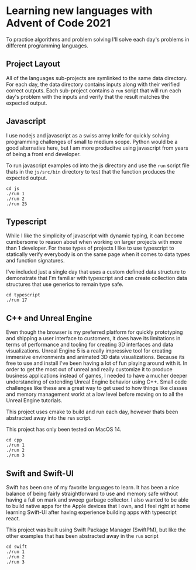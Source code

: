 # Learning new languages with Advent of Code 2021

To practice algorithms and problem solving I'll solve each day's problems in different programming languages.

## Project Layout

All of the languages sub-projects are symlinked to the same data directory. For each day, the data directory
contains inputs along with their verified correct outputs. Each sub-project contains a `run` script that will run each day's
problem with the inputs and verify that the result matches the expected output.

## Javascript

I use nodejs and javascript as a swiss army knife for quickly solving programming challenges of small to medium scope.
Python would be a good alternative here, but I am more producitve using javascript from years of being a front end developer.


To run javascript examples cd into the js directory and use the `run` script file thats in the `js/src/bin`
directory to test that the function produces the expected output.

```
cd js
./run 1
./run 2
./run 25
```


## Typescript

While I like the simplicity of javascript with dynamic typing, it can become cumbersome to reason about
when working on larger projects with more than 1 developer. For these types of projects I like to use typescript
to statically verify everybody is on the same page when it comes to data types and function signatures.

I've included just a single day that uses a custom defined data structure to demonstrate that I'm familiar with typescript
and can create collection data structures that use generics to remain type safe.

```
cd typescript
./run 17
```

## C++ and Unreal Engine

Even though the browser is my preferred platform for quickly prototyping and shipping a user interface to customers, it does have its limitations
in terms of performance and tooling for creating 3D interfaces and data visualizations. Unreal Engine 5 is a really 
impressive tool for creating immersive environments and animated 3D data visualizations. Because its free to use and install
I've been having a lot of fun playing around with it. In order to get the most out of unreal and really customize
it to produce business applications instead of games, I needed to have a mucher deeper understanding of extending
Unreal Engine behavior using C++. Small code challenges like these are a great way to get used to how things like
classes and memory management workt at a low level before moving on to all the Unreal Engine tutorials.


This project uses cmake to build and run each day, however thats been abstracted away into the `run` script.

This project has only been tested on MacOS 14.

```
cd cpp
./run 1
./run 2
./run 3
```


## Swift and Swift-UI

Swift has been one of my favorite languages to learn. It has been a nice balance of being fairly straightforward to use
and memory safe without having a full on mark and sweep garbage collector. I also wanted to be able to build native apps 
for the Apple devices that I own, and I feel right at home learning Swift-UI after having experience building apps with typescript
react.


This project was built using Swift Package Manager (SwiftPM), but like the other examples that has been abstracted away in the `run` script

```
cd swift
./run 1
./run 2
./run 3
```
